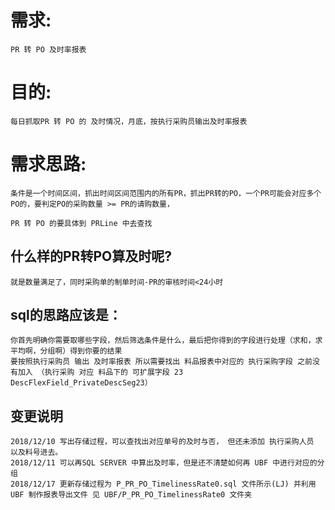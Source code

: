 # 需求: 
    PR 转 PO 及时率报表
# 目的: 
    每日抓取PR 转 PO 的 及时情况，月底，按执行采购员输出及时率报表

# 需求思路:
    条件是一个时间区间，抓出时间区间范围内的所有PR，抓出PR转的PO，一个PR可能会对应多个PO的，要判定PO的采购数量 >= PR的请购数量，

    PR 转 PO 的要具体到 PRLine 中去查找


## 什么样的PR转PO算及时呢?
    就是数量满足了，同时采购单的制单时间-PR的审核时间<24小时

## sql的思路应该是：
    你首先明确你需要取哪些字段，然后筛选条件是什么，最后把你得到的字段进行处理（求和，求平均啊，分组啊）得到你要的结果
    要按照执行采购员 输出 及时率报表 所以需要找出 料品报表中对应的 执行采购字段 之前没有加入 （执行采购 对应 料品下的 可扩展字段 23  DescFlexField_PrivateDescSeg23）

## 变更说明
    2018/12/10 写出存储过程，可以查找出对应单号的及时与否， 但还未添加 执行采购人员 以及料号进去。
    2018/12/11 可以再SQL SERVER 中算出及时率，但是还不清楚如何再 UBF 中进行对应的分组
    2018/12/17 更新存储过程为 P_PR_PO_TimelinessRate0.sql 文件所示(LJ) 并利用UBF 制作报表导出文件 见 UBF/P_PR_PO_TimelinessRate0 文件夹
